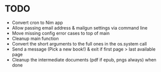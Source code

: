 # TODO

-   Convert cron to Nim app
-   Allow passing email address & mailgun settings via command line
-   Move missing config error cases to top of main
-   Cleanup main function
-   Convert the short arguments to the full ones in the os.system call
-   Send a message (Pick a new book!) & exit if first page > last available page
-   Cleanup the intermediate documents (pdf if epub, pngs always) when done
